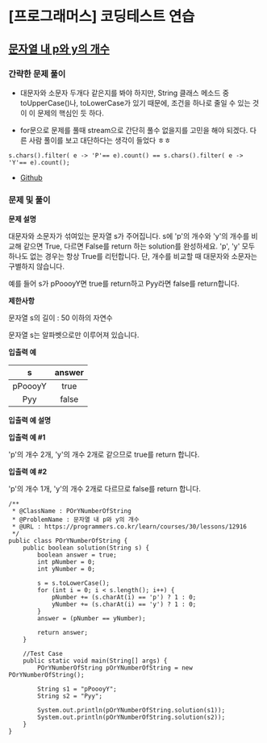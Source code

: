 # [프로그래머스] 코딩테스트 연습

## [문자열 내 p와 y의 개수](https://programmers.co.kr/learn/courses/30/lessons/12916)

### 간략한 문제 풀이

- 대문자와 소문자 두개다 같은지를 봐야 하지만, String 클래스 메소드 중 toUpperCase()나, toLowerCase가 있기 때문에, 
조건을 하나로 줄일 수 있는 것이 이 문제의 핵심인 듯 하다.

- for문으로 문제를 풀때 stream으로 간단히 풀수 없을지를 고민을 해야 되겠다. 다른 사람 풀이를 보고 대단하다는 생각이 들었다 ㅎㅎ

````
s.chars().filter( e -> 'P'== e).count() == s.chars().filter( e -> 'Y'== e).count();
````

- [Github](https://github.com/ksy90101/ProgrammosCodingTest/blob/master/src/Level01/POrYNumberOfString.java)

### 문제 및 풀이

**문제 설명**

대문자와 소문자가 섞여있는 문자열 s가 주어집니다. s에 'p'의 개수와 'y'의 개수를 비교해 같으면 True, 다르면 False를 return 하는 solution를 완성하세요. 'p', 'y' 모두 하나도 없는 경우는 항상 True를 리턴합니다. 단, 개수를 비교할 때 대문자와 소문자는 구별하지 않습니다.

예를 들어 s가 pPoooyY면 true를 return하고 Pyy라면 false를 return합니다.

**제한사항**

문자열 s의 길이 : 50 이하의 자연수

문자열 s는 알파벳으로만 이루어져 있습니다.

**입출력 예**

| s	| answer | 
| :---: | :---: | 
| pPoooyY | true | 
| Pyy | false | 

**입출력 예 설명**

**입출력 예 #1**

'p'의 개수 2개, 'y'의 개수 2개로 같으므로 true를 return 합니다.

**입출력 예 #2**

'p'의 개수 1개, 'y'의 개수 2개로 다르므로 false를 return 합니다.

````
/**
 * @ClassName : POrYNumberOfString
 * @ProblemName : 문자열 내 p와 y의 개수
 * @URL : https://programmers.co.kr/learn/courses/30/lessons/12916
 */
public class POrYNumberOfString {
    public boolean solution(String s) {
        boolean answer = true;
        int pNumber = 0;
        int yNumber = 0;

        s = s.toLowerCase();
        for (int i = 0; i < s.length(); i++) {
            pNumber += (s.charAt(i) == 'p') ? 1 : 0;
            yNumber += (s.charAt(i) == 'y') ? 1 : 0;
        }
        answer = (pNumber == yNumber);

        return answer;
    }

    //Test Case
    public static void main(String[] args) {
        POrYNumberOfString pOrYNumberOfString = new POrYNumberOfString();

        String s1 = "pPoooyY";
        String s2 = "Pyy";

        System.out.println(pOrYNumberOfString.solution(s1));
        System.out.println(pOrYNumberOfString.solution(s2));
    }
}
````